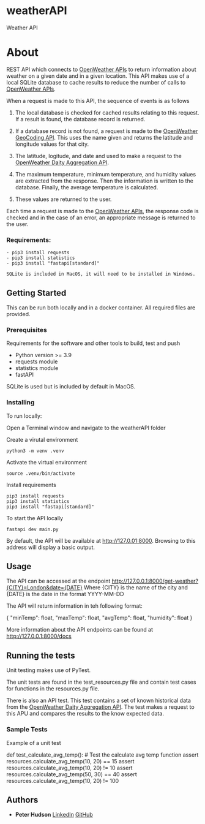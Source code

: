 # weatherAPI
Weather API

# About

REST API which connects to [OpenWeather APIs](https://openweathermap.org/api) to return information about weather on a given date and in a given location.
This API makes use of a local SQLite database to cache results to reduce the number of calls to [OpenWeather APIs](https://openweathermap.org/api).

When a request is made to this API, the sequence of events is as follows

1) The local database is checked for cached results relating to this request. If a result is found, the database record is returned.

2) If a database record is not found, a request is made to the [OpenWeather GeoCoding API](https://openweathermap.org/api/geocoding-api). This uses the name given and returns the latitude and longitude values for that city.

3) The latitude, logitude, and date and used to make a request to the [OpenWeather Daity Aggregation API](https://openweathermap.org/api/one-call-3#history_daily_aggregation).

4) The maximum temperature, minimum temperature, and humidity values are extracted from the response. Then the information is written to the database. Finally, the average temperature is calculated.

5) These values are returned to the user.

Each time a request is made to the [OpenWeather APIs](https://openweathermap.org/api), the response code is checked and in the case of an error, an appropriate message is returned to the user.

### Requirements:
    - pip3 install requests
    - pip3 install statistics
    - pip3 install "fastapi[standard]"

    SQLite is included in MacOS, it will need to be installed in Windows.

## Getting Started

This can be run both locally and in a docker container.
All required files are provided.

### Prerequisites

Requirements for the software and other tools to build, test and push 
- Python version >= 3.9
- requests module
- statistics module
- fastAPI

SQLite is used but is included by default in MacOS.

### Installing

To run locally:

Open a Terminal window and navigate to the weatherAPI folder

Create a virutal environment

    python3 -m venv .venv

Activate the virtual environment

    source .venv/bin/activate

Install requirements

    pip3 install requests
    pip3 install statistics
    pip3 install "fastapi[standard]"

To start the API locally

    fastapi dev main.py

By default, the API will be available at http://127.0.01:8000. Browsing to this address will display a basic output.

## Usage

The API can be accessed at the endpoint http://127.0.0.1:8000/get-weather?{CITY}=London&date={DATE}
Where {CITY} is the name of the city and {DATE} is the date in the format YYYY-MM-DD

The API will return information in teh following format:

{
"minTemp": float,
"maxTemp": float,
"avgTemp": float,
"humidity": float
}

More information about the API endpoints can be found at http://127.0.0.1:8000/docs

## Running the tests

Unit testing makes use of PyTest.

The unit tests are found in the test_resources.py file and contain test cases for functions in the resources.py file.

There is also an API test. This test contains a set of known historical data from the [OpenWeather Daity Aggregation API](https://openweathermap.org/api/one-call-3#history_daily_aggregation). The test makes a request to this APU and compares the results to the know expected data.

### Sample Tests

Example of a unit test

def test_calculate_avg_temp():
    # Test the calculate avg temp function
    assert resources.calculate_avg_temp(10, 20) == 15
    assert resources.calculate_avg_temp(10, 20) != 10
    assert resources.calculate_avg_temp(50, 30) == 40
    assert resources.calculate_avg_temp(10, 20) != 100

## Authors

  - **Peter Hudson**
    [LinkedIn](www.linkedin.com/in/peter-t-hudson)
    [GitHub](https://github.com/peterthudson)

